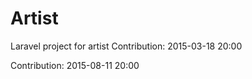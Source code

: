 # Artist
 Laravel project for artist
Contribution: 2015-03-18 20:00

Contribution: 2015-08-11 20:00

